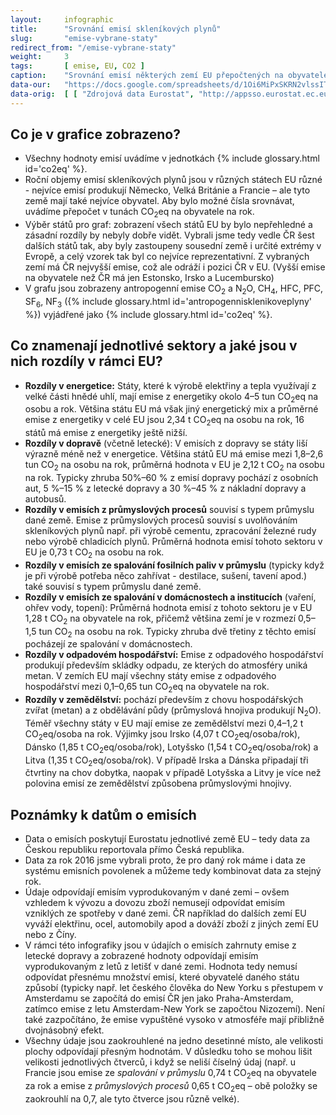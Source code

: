 ```yaml
---
layout:     infographic
title:      "Srovnání emisí skleníkových plynů"
slug:       "emise-vybrane-staty"
redirect_from: "/emise-vybrane-staty"
weight:     3
tags:       [ emise, EU, CO2 ]
caption:    "Srovnání emisí některých zemí EU přepočtených na obyvatele (jednotka jsou tuny CO<sub>2</sub>eq na obyvatele), zobrazeny podle sektorů."
data-our:   "https://docs.google.com/spreadsheets/d/1Oi6MiPxSKRN2vlssITAqsVwjsalQazCyymNdHHc-iYg/edit#gid=979818322"
data-orig:  [ [ "Zdrojová data Eurostat", "http://appsso.eurostat.ec.europa.eu/nui/show.do?query=BOOKMARK_DS-089165_QID_20FB36E9_UID_-3F171EB0&layout=GEO,L,X,0;AIREMSECT,B,Y,0;UNIT,L,Z,0;AIRPOL,L,Z,1;TIME,C,Z,2;INDICATORS,C,Z,3;&zSelection=DS-089165INDICATORS,OBS_FLAG;DS-089165TIME,2016;DS-089165UNIT,MIO_T;DS-089165AIRPOL,GHG;&rankName1=UNIT_1_2_-1_2&rankName2=AIRPOL_1_2_-1_2&rankName3=INDICATORS_1_2_-1_2&rankName4=TIME_1_0_0_0&rankName5=GEO_1_2_0_0&rankName6=AIREMSECT_1_2_0_1&rStp=&cStp=&rDCh=&cDCh=&rDM=true&cDM=true&footnes=false&empty=false&wai=false&time_mode=NONE&time_most_recent=false&lang=EN&cfo=%23%23%23.%23%23%23%2C%23%23%23" ] ]
---
```


## Co je v grafice zobrazeno?

* Všechny hodnoty emisí uvádíme v jednotkách {% include glossary.html id='co2eq' %}.
* Roční objemy emisí skleníkových plynů jsou v různých státech EU různé - nejvíce emisí produkují Německo, Velká Británie a Francie &ndash; ale tyto země mají také nejvíce obyvatel. Aby bylo možné čísla srovnávat, uvádíme přepočet v tunách CO<sub>2</sub>eq na obyvatele na rok.
* Výběr států pro graf: zobrazení všech států EU by bylo nepřehledné a zásadní rozdíly by nebyly dobře vidět. Vybrali jsme tedy vedle ČR šest dalších států tak, aby byly zastoupeny sousední země i určité extrémy v Evropě, a celý vzorek tak byl co nejvíce reprezentativní. Z vybraných zemí má ČR nejvyšší emise, což ale odráží i pozici ČR v EU. (Vyšší emise na obyvatele než ČR má jen Estonsko, Irsko a Lucembursko)
* V grafu jsou zobrazeny antropogenní emise CO<sub>2</sub> a N<sub>2</sub>O, CH<sub>4</sub>, HFC, PFC, SF<sub>6</sub>, NF<sub>3</sub> ({% include glossary.html id='antropogennisklenikoveplyny' %}) vyjádřené jako {% include glossary.html id='co2eq' %}.

## Co znamenají jednotlivé sektory a jaké jsou v nich rozdíly v rámci EU?

* __Rozdíly v energetice:__ Státy, které k výrobě elektřiny a tepla využívají z velké části hnědé uhlí, mají emise z energetiky okolo 4&ndash;5 tun CO<sub>2</sub>eq na osobu a rok. Většina státu EU má však jiný energetický mix a průměrné emise z energetiky v celé EU jsou 2,34 t CO<sub>2</sub>eq na osobu na rok, 16 států má emise z energetiky ještě nižší.
* __Rozdíly v dopravě__ (včetně letecké): V emisích z dopravy se státy liší výrazně méně než v energetice. Většina států EU má emise mezi 1,8&ndash;2,6 tun CO<sub>2</sub> na osobu na rok, průměrná hodnota v EU je 2,12 t CO<sub>2</sub> na osobu na rok. Typicky zhruba 50%&ndash;60 % z emisí dopravy pochází z osobních aut, 5 %&ndash;15 % z letecké dopravy a 30 %&ndash;45 % z nákladní dopravy a autobusů.
* __Rozdíly v emisích z průmyslových procesů__ souvisí s typem průmyslu dané země. Emise z průmyslových procesů souvisí s uvolňováním skleníkových plynů např. při výrobě cementu, zpracování železné rudy nebo výrobě chladicích plynů. Průměrná hodnota emisí tohoto sektoru v EU je 0,73 t CO<sub>2</sub> na osobu na rok.
* __Rozdíly v emisích ze spalování fosilních paliv v průmyslu__  (typicky když je při výrobě potřeba něco zahřívat - destilace, sušení, tavení apod.) také souvisí s typem průmyslu dané země.
* __Rozdíly v emisích ze spalování v domácnostech a institucích__ (vaření, ohřev vody, topení): Průměrná hodnota emisí z tohoto sektoru je v EU 1,28 t CO<sub>2</sub> na obyvatele na rok, přičemž většina zemí je v rozmezí 0,5&ndash;1,5 tun CO<sub>2</sub> na osobu na rok. Typicky zhruba dvě třetiny z těchto emisí pocházejí ze spalování v domácnostech.
* __Rozdíly v odpadovém hospodářství:__ Emise z odpadového hospodářství produkují především skládky odpadu, ze kterých do atmosféry uniká metan. V zemích EU mají všechny státy emise z odpadového hospodářství mezi 0,1&ndash;0,65 tun CO<sub>2</sub>eq na obyvatele na rok.
* __Rozdíly v zemědělství:__ pochází především z chovu hospodářských zvířat (metan) a z obdělávání půdy (průmyslová hnojiva produkují N<sub>2</sub>O). Téměř všechny státy v EU mají emise ze zemědělství mezi 0,4&ndash;1,2 t CO<sub>2</sub>eq/osoba na rok. Výjimky jsou Irsko (4,07 t CO<sub>2</sub>eq/osoba/rok), Dánsko (1,85 t CO<sub>2</sub>eq/osoba/rok), Lotyšsko (1,54 t CO<sub>2</sub>eq/osoba/rok) a Litva (1,35 t CO<sub>2</sub>eq/osoba/rok). V případě Irska a Dánska připadají tři čtvrtiny na chov dobytka, naopak v případě Lotyšska a Litvy je více než polovina emisí ze zemědělství způsobena průmyslovými hnojivy.

## Poznámky k datům o emisích

* Data o emisích poskytují Eurostatu jednotlivé země EU – tedy data za Českou republiku reportovala přímo Česká republika.
* Data za rok 2016 jsme vybrali proto, že pro daný rok máme i data ze systému emisních povolenek a můžeme tedy kombinovat data za stejný rok.
* Údaje odpovídají emisím vyprodukovaným v dané zemi – ovšem vzhledem k vývozu a dovozu zboží nemusejí odpovídat emisím vzniklých ze spotřeby v dané zemi. ČR například do dalších zemí EU vyváží elektřinu, ocel, automobily apod a dováží zboží z jiných zemí EU nebo z Číny.
* V rámci této infografiky jsou v údajích o emisích zahrnuty emise z letecké dopravy a zobrazené hodnoty odpovídají emisím vyprodukovaným z letů z letišť v dané zemi. Hodnota tedy nemusí odpovídat přesnému množství emisí, které obyvatelé daného státu způsobí (typicky např. let českého člověka do New Yorku s přestupem v Amsterdamu se započítá do emisí ČR jen jako Praha-Amsterdam, zatímco emise z letu Amsterdam-New York se započtou Nizozemí). Není také zazpočítáno, že emise vypuštěné vysoko v atmosféře mají přibližně dvojnásobný efekt. 
* Všechny údaje jsou zaokrouhlené na jedno desetinné místo, ale velikosti plochy odpovídají přesným hodnotám. V důsledku toho se mohou lišit velikosti jednotlivých čtverců, i když se neliší číselný údaj (např. u Francie jsou emise ze *spalování v průmyslu* 0,74 t CO<sub>2</sub>eq na obyvatele za rok a emise z *průmyslových procesů* 0,65 t CO<sub>2</sub>eq – obě položky se zaokrouhlí na 0,7, ale tyto čtverce jsou různě velké).
